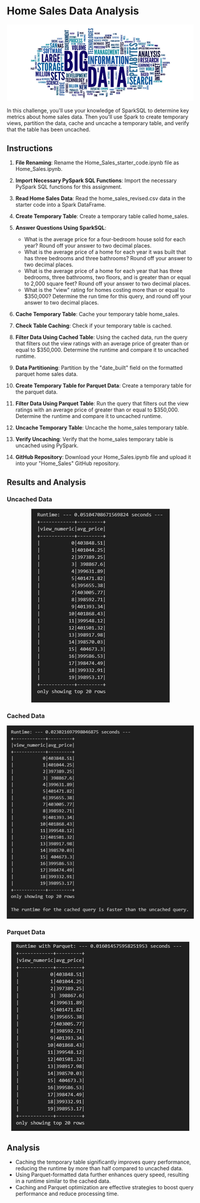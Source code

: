 # Home Sales Data Analysis

<p align="center">
  <img src="./images/big_data_header.JPG" alt="big_data_header"/>
</p>

In this challenge, you'll use your knowledge of SparkSQL to determine key metrics about home sales data. Then you'll use Spark to create temporary views, partition the data, cache and uncache a temporary table, and verify that the table has been uncached.

## Instructions

1. **File Renaming**: Rename the Home_Sales_starter_code.ipynb file as Home_Sales.ipynb.

2. **Import Necessary PySpark SQL Functions**: Import the necessary PySpark SQL functions for this assignment.

3. **Read Home Sales Data**: Read the home_sales_revised.csv data in the starter code into a Spark DataFrame.

4. **Create Temporary Table**: Create a temporary table called home_sales.

5. **Answer Questions Using SparkSQL**:
   - What is the average price for a four-bedroom house sold for each year? Round off your answer to two decimal places.
   - What is the average price of a home for each year it was built that has three bedrooms and three bathrooms? Round off your answer to two decimal places.
   - What is the average price of a home for each year that has three bedrooms, three bathrooms, two floors, and is greater than or equal to 2,000 square feet? Round off your answer to two decimal places.
   - What is the "view" rating for homes costing more than or equal to $350,000? Determine the run time for this query, and round off your answer to two decimal places.

6. **Cache Temporary Table**: Cache your temporary table home_sales.

7. **Check Table Caching**: Check if your temporary table is cached.

8. **Filter Data Using Cached Table**: Using the cached data, run the query that filters out the view ratings with an average price of greater than or equal to $350,000. Determine the runtime and compare it to uncached runtime.

9. **Data Partitioning**: Partition by the "date_built" field on the formatted parquet home sales data.

10. **Create Temporary Table for Parquet Data**: Create a temporary table for the parquet data.

11. **Filter Data Using Parquet Table**: Run the query that filters out the view ratings with an average price of greater than or equal to $350,000. Determine the runtime and compare it to uncached runtime.

12. **Uncache Temporary Table**: Uncache the home_sales temporary table.

13. **Verify Uncaching**: Verify that the home_sales temporary table is uncached using PySpark.

14. **GitHub Repository**: Download your Home_Sales.ipynb file and upload it into your "Home_Sales" GitHub repository.

## Results and Analysis

### Uncached Data

<p align="center">
  <img src="./images/runtime_uncached.JPG" alt="runtime_uncached"/>
</p>

### Cached Data

<p align="center">
  <img src="./images/runtime_cached.JPG" alt="runtime_cached"/>
</p>

### Parquet Data

<p align="center">
  <img src="./images/runtime_parquet.JPG" alt="runtime_parquet"/>
</p>

## Analysis

- Caching the temporary table significantly improves query performance, reducing the runtime by more than half compared to uncached data.
- Using Parquet-formatted data further enhances query speed, resulting in a runtime similar to the cached data.
- Caching and Parquet optimization are effective strategies to boost query performance and reduce processing time.
